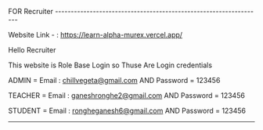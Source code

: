 FOR Recruiter ------------------------------------------------------------------

Website Link - : https://learn-alpha-murex.vercel.app/

Hello Recruiter 

This website is Role Base Login so Thuse Are Login credentials 


ADMIN = Email : chillvegeta@gmail.com AND  Password = 123456

TEACHER = Email : ganeshronghe2@gmail.com AND  Password = 123456

STUDENT = Email : rongheganesh6@gmail.com AND  Password = 123456

________________________________________________________________________________________________
